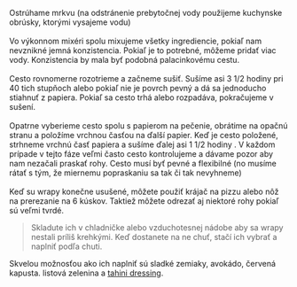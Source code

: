 Ostrúhame mrkvu (na odstránenie prebytočnej vody použijeme kuchynske obrúsky, ktorými vysajeme vodu)
<br/>
<br/>
Vo výkonnom mixéri spolu mixujeme všetky ingrediencie, pokiaľ nam nevznikné jemná konzistencia. Pokiaľ je to potrebné, môžeme pridať viac vody. Konzistencia by mala byť podobná palacinkovému cestu.
<br/>
<br/>
Cesto rovnomerne rozotrieme a začneme sušiť. Sušíme asi 3 1/2 hodiny pri 40 tich stupňoch alebo pokiaľ nie je povrch pevný a dá sa jednoducho stiahnuť z papiera. Pokiaľ sa cesto trhá alebo rozpadáva, pokračujeme v sušení.
<br/>
<br/>
Opatrne vyberieme cesto spolu s papierom na pečenie, obrátime na opačnú stranu a položíme vrchnou časťou na ďalší papier. Keď je cesto položené, strhneme vrchnú časť papiera a sušíme ďalej asi 1 1/2 hodiny . V každom prípade v tejto fáze veľmi často cesto kontrolujeme a dávame pozor aby nam nezačali praskať rohy. Cesto musí byť pevné a flexibilné (no musíme rátať s tým, že miernemu popraskaniu sa tak či tak nevyhneme)
<br/>
<br/>
Keď su wrapy konečne usušené, môžete použiť krájač na pizzu alebo nôž na prerezanie na 6 kúskov. Taktiež môžete odrezať aj niektoré rohy pokiaľ sú veľmi tvrdé.

>Skladute ich v chladničke alebo vzduchotesnej nádobe aby sa wrapy nestali príliš krehkými. Keď dostanete na ne chuť, stačí ich vybrať a naplniť podľa chuti.

Skvelou možnosťou ako ich naplniť sú sladké zemiaky, avokádo, červená kapusta. listová zelenina a [tahini dressing](recipe?Id=12&lang=sk).
